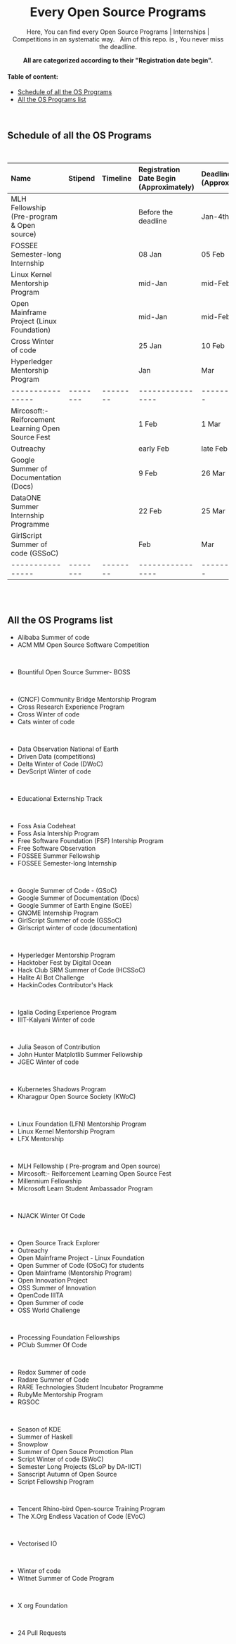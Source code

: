 <div id="top"></div>

<h1 align="center">Every Open Source Programs</h1>

<!-- ---------------------------------------------------------------------------------------------------------------------- -->

<div align="center">
 
Here, You can find every Open Source Programs | Internships | Competitions in an systematic way. &nbsp; Aim of this repo. is , You never miss the deadline.
 
**All are categorized according to their "Registration date begin".**
</div>
 
<!-- ---------------------------------------------------------------------------------------------------------------------- -->

#### Table of content:

* [Schedule of all the OS Programs](#Schedule-of-all-the-OS-Programs)
* [All the OS Programs list](#All-the-OS-Programs-list)
<div align="center"> </div>

<br>

<!-- ---------------------------------------------------------------------------------------------------------------------- -->

## Schedule of all the OS Programs
<br>

| Name | Stipend | Timeline | Registration Date Begin (Approximately) | Deadline (Approx.) | Type | Awards |
|:--|:--|:--|:--|:--|:--|:--|
| MLH Fellowship (Pre-program & Open source) |   |   | Before the deadline | Jan-4th |   |   |
| FOSSEE Semester-long Internship |   |   | 08 Jan | 05 Feb |   |   |
| Linux Kernel Mentorship Program |   |   | mid-Jan | mid-Feb |   |   |
| Open Mainframe Project (Linux Foundation) |   |   | mid-Jan | mid-Feb |   |   |
| Cross Winter of code |   |   | 25 Jan | 10 Feb |   |   |
| Hyperledger Mentorship Program |   |   | Jan | Mar |   |   |
| ---------------- | --------  | -------- | ---------------- | -------- | -----  | --------  |
| Mircosoft:-Reiforcement Learning Open Source Fest |   |   | 1 Feb | 1 Mar |   |   |
| Outreachy |   |   | early Feb | late Feb |   |   |
| Google Summer of Documentation  (Docs) |   |   | 9 Feb | 26 Mar |   |   |
| DataONE Summer Internship Programme |   |   | 22 Feb | 25 Mar |   |   |
| GirlScript Summer of code  (GSSoC) |   |   | Feb | Mar |   |   |
| ---------------- | --------  | -------- | ---------------- | -------- | -----  | --------  |




<br>

<br>

<!-- ---------------------------------------------------------------------------------------------------------------------- -->

## All the OS Programs list

* Alibaba Summer of code
* ACM MM Open Source Software Competition
<br>

* Bountiful Open Source Summer- BOSS
<br>

* (CNCF)  Community Bridge Mentorship Program
* Cross Research Experience Program
* Cross Winter of code
* Cats winter of code
<br>

* Data Observation National of Earth 
* Driven Data (competitions)
* Delta Winter of Code (DWoC)
* DevScript Winter of code
<br>

* Educational Externship Track
<br>

* Foss Asia Codeheat
* Foss Asia Intership Program 
* Free Software Foundation (FSF) Intership Program
* Free Software Observation
* FOSSEE Summer Fellowship 
* FOSSEE Semester-long Internship 
<br>

* Google Summer of Code -  (GSoC)
* Google Summer of Documentation  (Docs)
* Google Summer of Earth Engine  (SoEE)
* GNOME Internship Program
* GirlScript Summer of code  (GSSoC)
* Girlscript winter of code (documentation)
<br>

* Hyperledger Mentorship Program
* Hacktober Fest by Digital Ocean
* Hack Club SRM Summer of Code (HCSSoC)
* Halite AI Bot Challenge
* HackinCodes Contributor's Hack
<br>

* Igalia Coding Experience Program 
* IIIT-Kalyani Winter of code
<br>

* Julia Season of Contribution
* John Hunter Matplotlib Summer Fellowship
* JGEC Winter of code
<br>

* Kubernetes Shadows Program
* Kharagpur Open Source Society  (KWoC)
<br>

* Linux Foundation  (LFN)  Mentorship Program 
* Linux Kernel Mentorship Program
* LFX Mentorship
<br>

* MLH Fellowship  ( Pre-program and Open source)
* Mircosoft:- Reiforcement Learning Open Source Fest
* Millennium Fellowship
* Microsoft Learn Student Ambassador Program
<br>

* NJACK Winter Of Code 
<br>

* Open Source Track Explorer 
* Outreachy 
* Open Mainframe Project - Linux Foundation 
* Open Summer of Code  (OSoC)  for students 
* Open Mainframe (Mentorship Program)
* Open Innovation Project
* OSS Summer of Innovation 
* OpenCode IIITA 
* Open Summer of code 
* OSS World Challenge 
<br>

* Processing Foundation Fellowships 
* PClub Summer Of Code 
<br>
 
* Redox Summer of code 
* Radare Summer of Code
* RARE Technologies Student Incubator Programme
* RubyMe Mentorship Program 
* RGSOC
<br>

* Season of KDE
* Summer of Haskell  
* Snowplow
* Summer of Open Souce Promotion Plan
* Script Winter of code  (SWoC)
* Semester Long Projects (SLoP by DA-IICT)
* Sanscript Autumn of Open Source
* Script Fellowship Program  
<br>

* Tencent Rhino-bird Open-source Training Program
* The X.Org Endless Vacation of Code (EVoC)
<br>

* Vectorised IO   
<br>

* Winter of code  
* Witnet Summer of Code Program 
<br>

* X org Foundation 
<br>

* 24 Pull Requests 
<br>




